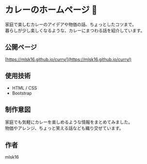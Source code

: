 # カレーのホームページ 🍛

家庭で楽しむカレーのアイデアや物価の話、ちょっとしたコツまで。  
暮らしが少し楽しくなるような、カレーにまつわる話を紹介しています。

## 公開ページ
[https://mlsk16.github.io/curry/](https://mlsk16.github.io/curry/)

## 使用技術
- HTML / CSS
- Bootstrap

## 制作意図
家庭でも気軽にカレーを楽しめるような情報をまとめてみました。  
物価やアレンジ、ちょっと笑える話なども織り交ぜています。

## 作者
mlsk16
